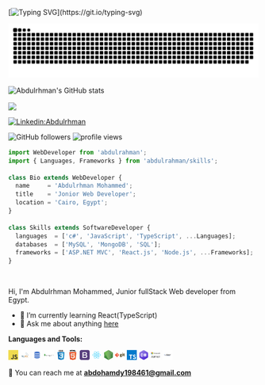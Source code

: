 [![Typing SVG](https://readme-typing-svg.herokuapp.com?font=jetbrains&pause=1000&center=true&vCenter=true&width=600&color=D93A7C&lines=Hi+there+%F0%9F%91%8B%2C+I+am+Abdulrhman+Mohammed;Welcome+to+My+Profile!;Over+2+years+of+programming+experience;Always+learning+new+things!)](https://git.io/typing-svg)

![Snake animation](https://github.com/abdulrahmanDev1/abdulrahmanDev1/blob/output/github-contribution-grid-snake.svg)

![Abdulrhman's GitHub stats](https://github-readme-stats-sigma-five.vercel.app/api?username=abdulrahmanDev1&show_icons=true&theme=radical)


  <a width="45%" align="right" href="https://github.com/abdulrahmanDev1/">
    <img align="center" src="https://github-readme-stats-sigma-five.vercel.app/api/top-langs/?username=abdulrahmanDev1&layout=compact&theme=radical&hide_border=true" />
  </a>

<!-- ![](https://komarev.com/ghpvc/?username=abdulrhmanmohammed)
[![Twitter URL](https://img.shields.io/static/v1?color=brightgreen&label=Twitter%20&logo=twitter&logoColor=white&style=for-the-badge&message=Follow)](https://twitter.com/abdullahghanem)
[![Instagram URL](https://img.shields.io/static/v1?color=brightgreen&label=Instagram&logo=Instagram&logoColor=white&style=for-the-badge&message=follow)](https://www.instagram.com/abdullahghanem)
[![LinkedIn URL](https://img.shields.io/static/v1?color=brightgreen&label=linkedin&logo=linkedin&logoColor=white&style=for-the-badge&message=Connect)](https://www.linkedin.com/in/abdullahghanem) -->

[![Linkedin:Abdulrhman](https://img.shields.io/badge/-Abdulrhman-blue?style=flat-square&logo=Linkedin&logoColor=white&link=https://www.linkedin.com/in/abdulrhman-mohamed-a551041a7)](https://www.linkedin.com/in/abdulrhman-mohamed198/)
<!-- [![Instagram:Abdulrhman](https://img.shields.io/badge/-Abdulrhman-red?style=flat-square&logo=instagram&logoColor=white&link=https://www.instagram.com//)](https://www.instagram.com//) -->
<!-- [![Twitter:Abdulrhman](https://img.shields.io/badge/-Abdulrhman-1b9bf0?style=flat-square&logo=twitter&logoColor=white&link=https://www.twitter.com//)](https://www.twitter.com//) -->
![GitHub followers](https://img.shields.io/github/followers/abdulrahmanDev1?label=Follow&style=social)
<img alt = "profile views" src="https://komarev.com/ghpvc/?username=abdulrahmanDev1&color=brightgreen">  


```javascript
import WebDeveloper from 'abdulrahman';
import { Languages, Frameworks } from 'abdulrahman/skills';

class Bio extends WebDeveloper {
  name     = 'Abdulrhman Mohammed';
  title    = 'Jonior Web Developer';
  location = 'Cairo, Egypt';
}

class Skills extends SoftwareDeveloper {
  languages  = ['c#', 'JavaScript', 'TypeScript', ...Languages];
  databases  = ['MySQL', 'MongoDB', 'SQL'];
  frameworks = ['ASP.NET MVC', 'React.js', 'Node.js', ...Frameworks];
}

```


<br />

Hi, I'm Abdulrhman Mohammed, Junior fullStack Web developer from Egypt.

- 🌱 I’m currently learning React(TypeScript)
- 💬 Ask me about anything [here](https://github.com/abdulrahmanDev1/abdulrahmanDev1/issues)

**Languages and Tools:**  

<code><img height="20" src="https://raw.githubusercontent.com/github/explore/80688e429a7d4ef2fca1e82350fe8e3517d3494d/topics/javascript/javascript.png"></code>
<code><img height="20" src="https://raw.githubusercontent.com/github/explore/80688e429a7d4ef2fca1e82350fe8e3517d3494d/topics/mysql/mysql.png"></code> 
<code><img height="20" src="https://raw.githubusercontent.com/github/explore/80688e429a7d4ef2fca1e82350fe8e3517d3494d/topics/sql/sql.png"></code>
<code><img height="20" src="https://raw.githubusercontent.com/github/explore/80688e429a7d4ef2fca1e82350fe8e3517d3494d/topics/mongodb/mongodb.png"></code>
<code><img height="20" src="https://raw.githubusercontent.com/github/explore/80688e429a7d4ef2fca1e82350fe8e3517d3494d/topics/css/css.png"></code>
<code><img height="20" src="https://raw.githubusercontent.com/github/explore/80688e429a7d4ef2fca1e82350fe8e3517d3494d/topics/html/html.png"></code>
<code><img height="20" src="https://raw.githubusercontent.com/github/explore/80688e429a7d4ef2fca1e82350fe8e3517d3494d/topics/bootstrap/bootstrap.png"></code>
<code><img height="20" src="https://raw.githubusercontent.com/github/explore/80688e429a7d4ef2fca1e82350fe8e3517d3494d/topics/react/react.png"></code>
<code><img height="20" src="https://raw.githubusercontent.com/github/explore/80688e429a7d4ef2fca1e82350fe8e3517d3494d/topics/nodejs/nodejs.png"></code>
<code><img height="20" src="https://raw.githubusercontent.com/github/explore/80688e429a7d4ef2fca1e82350fe8e3517d3494d/topics/git/git.png"></code>
<code><img height="20" src="https://raw.githubusercontent.com/github/explore/80688e429a7d4ef2fca1e82350fe8e3517d3494d/topics/typescript/typescript.png"></code>
<code><img height="20" src="https://raw.githubusercontent.com/github/explore/80688e429a7d4ef2fca1e82350fe8e3517d3494d/topics/csharp/csharp.png"></code>
<code><img height="20" src="https://raw.githubusercontent.com/github/explore/80688e429a7d4ef2fca1e82350fe8e3517d3494d/topics/aspnet/aspnet.png"></code>
<code><img height="20" src="https://raw.githubusercontent.com/github/explore/80688e429a7d4ef2fca1e82350fe8e3517d3494d/topics/jquery/jquery.png"></code>


<p>📧 You can reach me at <a href="mailto:abdohamdy198461@gmail.com"><b>abdohamdy198461@gmail.com</b></a></p>



